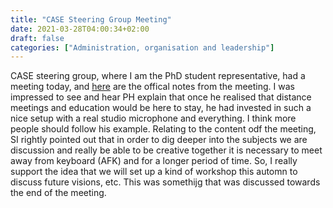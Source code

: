 ```yaml
---
title: "CASE Steering Group Meeting"
date: 2021-03-28T04:00:34+02:00
draft: false
categories: ["Administration, organisation and leadership"]
---
```


CASE steering group, where I am the PhD student representative, had a meeting today, and [here](https://lu.app.box.com/file/792381127073) are the offical notes from the meeting. I was impressed to see and hear PH explain that once he realised that distance meetings and education would be here to stay, he had invested in such a nice setup with a real studio microphone and everything. I think more people should follow his example. Relating to the content odf the meeting, SI rightly pointed out that in order to dig deeper into the subjects we are discussion and really be able to be creative together it is necessary to meet away from keyboard (AFK) and for a longer period of time. So, I really support the idea that we will set up a kind of workshop this automn to discuss future visions, etc. This was somethijg that was discussed towards the end of the meeting.
